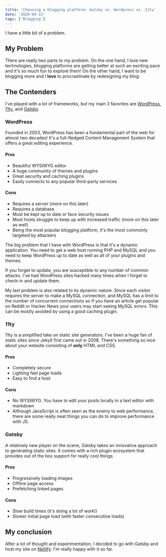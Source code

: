 ```yaml
---
title: 'Choosing a blogging platform: Gatsby vs. Wordpress vs. 11ty'
date: '2020-04-23'
tags: ['Blogging']
---
```


I have a little bit of a problem.

<Tweet tweetLink="jkup/status/1252322493072920577" />

## My Problem

There are really two parts to my problem. On the one hand, I love new technologies, blogging platforms are getting better at such an exciting pace and it's so much fun to explore them! On the other hand, I want to be blogging more and I **love** to procrastinate by redesigning my blog.

## The Contenders

I've played with a lot of frameworks, but my main 3 favorites are [WordPress](https://wordpress.org/), [11ty](https://www.11ty.dev/), and [Gatsby](https://www.gatsbyjs.org/).

### WordPress

Founded in 2003, WordPress has been a fundamental part of the web for almost two decades! It's a full-fledged Content Management System that offers a great editing experience.

#### Pros

-   Beautiful WYSIWYG editor
-   A huge community of themes and plugins
-   Great security and caching plugins
-   Easily connects to any popular third-party services

#### Cons

-   Requires a server (more on this later)
-   Requires a database
-   Must be kept up to date or face security issues
-   Most hosts struggle to keep up with increased traffic (more on this later as well)
-   Being the most popular blogging platform, it's the most commonly targeted by attackers

The big problem that I have with WordPress is that it's a dynamic application. You need to get a web host running PHP and MySQL and you need to keep WordPress up to date as well as all of your plugins and themes.

If you forget to update, you are susceptible to any number of common attacks. I've had WordPress sites hacked many times when I forget to check-in and update them.

My last problem is also related to its dynamic nature. Since each visitor requires the server to make a MySQL connection, and MySQL has a limit to the number of concurrent connections so if you have an article get popular on Reddit or Hacker News your users may start seeing MySQL errors. This can be mostly avoided by using a good caching plugin.

### 11ty

11ty is a simplified take on static site generators. I've been a huge fan of static sites since Jekyll first came out in 2008. There's something so nice about your website consisting of **only** HTML and CSS.

#### Pros

-   Completely secure
-   Lighting fast page loads
-   Easy to find a host

#### Cons

-   No WYSIWYG. You have to edit your posts locally in a text editor with markdown
-   Although JavaScript is often seen as the enemy to web performance, there are some really neat things you can do to improve performance with JS.

### Gatsby

A relatively new player on the scene, Gatsby takes an innovative approach to generating static sites. It comes with a rich plugin ecosystem that provides out of the box support for really cool things.

#### Pros

-   Progressively loading images
-   Offline page access
-   Prefetching linked pages

#### Cons

-   Slow build times (it's doing a lot of work!)
-   Slower initial page load (with faster consecutive loads)

## My conclusion

After a lot of thought and experimentation, I decided to go with Gatsby and host my site on [Netlify](https://www.netlify.com/). I'm really happy with it so far.
